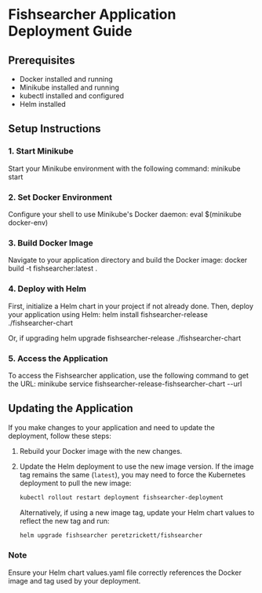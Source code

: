 # Fishsearcher Application Deployment Guide

## Prerequisites

- Docker installed and running
- Minikube installed and running
- kubectl installed and configured
- Helm installed

## Setup Instructions

### 1. Start Minikube

Start your Minikube environment with the following command:
minikube start

### 2. Set Docker Environment

Configure your shell to use Minikube's Docker daemon:
eval $(minikube docker-env)

### 3. Build Docker Image

Navigate to your application directory and build the Docker image:
docker build -t fishsearcher:latest .

### 4. Deploy with Helm

First, initialize a Helm chart in your project if not already done. Then, deploy your application using Helm:
helm install fishsearcher-release ./fishsearcher-chart

Or, if upgrading
helm upgrade fishsearcher-release ./fishsearcher-chart

### 5. Access the Application

To access the Fishsearcher application, use the following command to get the URL:
minikube service fishsearcher-release-fishsearcher-chart --url

## Updating the Application

If you make changes to your application and need to update the deployment, follow these steps:

1. Rebuild your Docker image with the new changes.
2. Update the Helm deployment to use the new image version. If the image tag remains the same (`latest`), you may need to force the Kubernetes deployment to pull the new image:

    ```markdown
    kubectl rollout restart deployment fishsearcher-deployment
    ```

   Alternatively, if using a new image tag, update your Helm chart values to reflect the new tag and run:

    ```markdown
    helm upgrade fishsearcher peretzrickett/fishsearcher
    ```

### Note

Ensure your Helm chart values.yaml file correctly references the Docker image and tag used by your deployment.